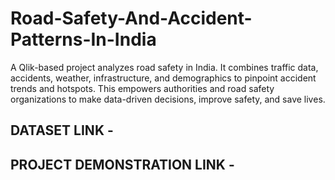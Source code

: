 # Road-Safety-And-Accident-Patterns-In-India
A Qlik-based project analyzes road safety in India. It combines traffic data, accidents, weather, infrastructure, and demographics to pinpoint accident trends and hotspots. This empowers authorities and road safety organizations to make data-driven decisions, improve safety, and save lives.

## DATASET LINK -

## PROJECT DEMONSTRATION LINK -


